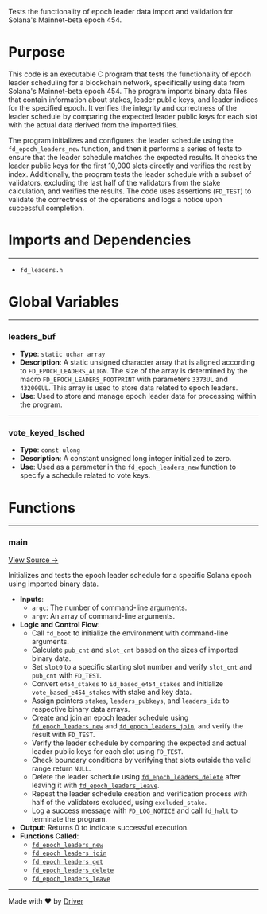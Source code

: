 <!--------------------------------------------------------------------------------->
<!-- IMPORTANT: This file is auto-generated by Driver (https://driver.ai). -------->
<!-- Manual edits may be overwritten on future commits. --------------------------->
<!--------------------------------------------------------------------------------->

Tests the functionality of epoch leader data import and validation for Solana's Mainnet-beta epoch 454.

# Purpose
This code is an executable C program that tests the functionality of epoch leader scheduling for a blockchain network, specifically using data from Solana's Mainnet-beta epoch 454. The program imports binary data files that contain information about stakes, leader public keys, and leader indices for the specified epoch. It verifies the integrity and correctness of the leader schedule by comparing the expected leader public keys for each slot with the actual data derived from the imported files.

The program initializes and configures the leader schedule using the `fd_epoch_leaders_new` function, and then it performs a series of tests to ensure that the leader schedule matches the expected results. It checks the leader public keys for the first 10,000 slots directly and verifies the rest by index. Additionally, the program tests the leader schedule with a subset of validators, excluding the last half of the validators from the stake calculation, and verifies the results. The code uses assertions (`FD_TEST`) to validate the correctness of the operations and logs a notice upon successful completion.
# Imports and Dependencies

---
- `fd_leaders.h`


# Global Variables

---
### leaders\_buf
- **Type**: `static uchar array`
- **Description**: A static unsigned character array that is aligned according to `FD_EPOCH_LEADERS_ALIGN`. The size of the array is determined by the macro `FD_EPOCH_LEADERS_FOOTPRINT` with parameters `3373UL` and `432000UL`. This array is used to store data related to epoch leaders.
- **Use**: Used to store and manage epoch leader data for processing within the program.


---
### vote\_keyed\_lsched
- **Type**: ``const ulong``
- **Description**: A constant unsigned long integer initialized to zero.
- **Use**: Used as a parameter in the `fd_epoch_leaders_new` function to specify a schedule related to vote keys.


# Functions

---
### main<!-- {{#callable:main}} -->
[View Source →](<../../../../../src/flamenco/leaders/test_leaders.c#L20>)

Initializes and tests the epoch leader schedule for a specific Solana epoch using imported binary data.
- **Inputs**:
    - `argc`: The number of command-line arguments.
    - `argv`: An array of command-line arguments.
- **Logic and Control Flow**:
    - Call `fd_boot` to initialize the environment with command-line arguments.
    - Calculate `pub_cnt` and `slot_cnt` based on the sizes of imported binary data.
    - Set `slot0` to a specific starting slot number and verify `slot_cnt` and `pub_cnt` with `FD_TEST`.
    - Convert `e454_stakes` to `id_based_e454_stakes` and initialize `vote_based_e454_stakes` with stake and key data.
    - Assign pointers `stakes`, `leaders_pubkeys`, and `leaders_idx` to respective binary data arrays.
    - Create and join an epoch leader schedule using [`fd_epoch_leaders_new`](<fd_leaders.c.md#fd_epoch_leaders_new>) and [`fd_epoch_leaders_join`](<fd_leaders.c.md#fd_epoch_leaders_join>), and verify the result with `FD_TEST`.
    - Verify the leader schedule by comparing the expected and actual leader public keys for each slot using `FD_TEST`.
    - Check boundary conditions by verifying that slots outside the valid range return `NULL`.
    - Delete the leader schedule using [`fd_epoch_leaders_delete`](<fd_leaders.c.md#fd_epoch_leaders_delete>) after leaving it with [`fd_epoch_leaders_leave`](<fd_leaders.c.md#fd_epoch_leaders_leave>).
    - Repeat the leader schedule creation and verification process with half of the validators excluded, using `excluded_stake`.
    - Log a success message with `FD_LOG_NOTICE` and call `fd_halt` to terminate the program.
- **Output**: Returns 0 to indicate successful execution.
- **Functions Called**:
    - [`fd_epoch_leaders_new`](<fd_leaders.c.md#fd_epoch_leaders_new>)
    - [`fd_epoch_leaders_join`](<fd_leaders.c.md#fd_epoch_leaders_join>)
    - [`fd_epoch_leaders_get`](<fd_leaders.h.md#fd_epoch_leaders_get>)
    - [`fd_epoch_leaders_delete`](<fd_leaders.c.md#fd_epoch_leaders_delete>)
    - [`fd_epoch_leaders_leave`](<fd_leaders.c.md#fd_epoch_leaders_leave>)



---
Made with ❤️ by [Driver](https://www.driver.ai/)